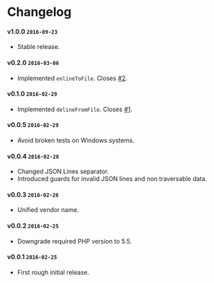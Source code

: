 # Changelog

#### v1.0.0 `2016-09-23`
- Stable release.

#### v0.2.0 `2016-03-06`
- Implemented `enlineToFile`. Closes [#2](https://github.com/raphaelstolt/json-lines/issues/2).

#### v0.1.0 `2016-02-29`
- Implemented `delineFromFile`. Closes [#1](https://github.com/raphaelstolt/json-lines/issues/1).

#### v0.0.5 `2016-02-29`
- Avoid broken tests on Windows systems.

#### v0.0.4 `2016-02-28`
- Changed JSON Lines separator.
- Introduced guards for invalid JSON lines and non traversable data.

#### v0.0.3 `2016-02-26`
- Unified vendor name.

#### v0.0.2 `2016-02-25`
- Downgrade required PHP version to 5.5.

#### v0.0.1 `2016-02-25`
- First rough initial release.
